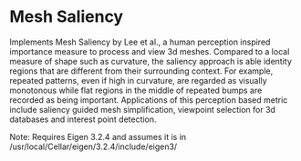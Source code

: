 # Mesh Saliency 

Implements Mesh Saliency by Lee et al., a human perception inspired importance measure to process and view 3d meshes. Compared to a local measure of shape such as curvature, the saliency approach is able identity regions that are different from their surrounding context. For example, repeated patterns, even if high in curvature, are regarded as visually monotonous while flat regions in the middle of repeated bumps are recorded as being important. Applications of this perception based metric include saliency guided mesh simplification, viewpoint selection for 3d databases and interest point detection. 

Note: Requires Eigen 3.2.4 and assumes it is in /usr/local/Cellar/eigen/3.2.4/include/eigen3/

